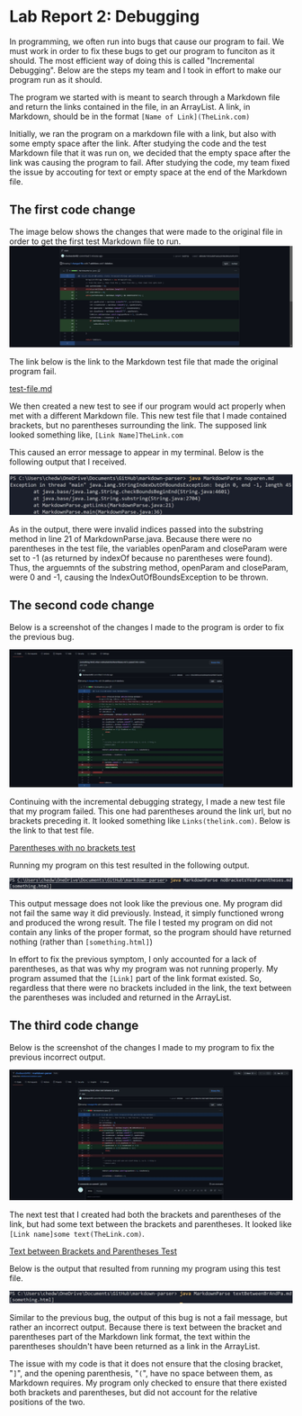 # **Lab Report 2: Debugging**

In programming, we often run into bugs that cause our program to fail. We must work in order to fix these bugs to get our program to funciton as it should. The most efficient way of doing this is called "Incremental Debugging". Below are the steps my team and I took in effort to make our program run as it should.

The program we started with is meant to search through a Markdown file and return the links contained in the file, in an ArrayList. A link, in Markdown, should be in the format `[Name of Link](TheLink.com)`

Initially, we ran the program on a markdown file with a link, but also with some empty space after the link. After studying the code and the test Markdown file that it was run on, we decided that the empty space after the link was causing the program to fail. After studying the code, my team fixed the issue by accouting for text or empty space at the end of the Markdown file. 

## The first code change

The image below shows the changes that were made to the original file in order to get the first test Markdown file to run.
![Image](images/FirstCodeChange4.jpg)

The link below is the link to the Markdown test file that made the original program fail.

[test-file.md](../../../../../Documents/GitHub/markdown-parser/test-file.md)

We then created a new test to see if our program would act properly when met with a different Markdown file. This new test file that I made contained brackets, but no parentheses surrounding the link. The supposed link looked something like, `[Link Name]TheLink.com`

This caused an error message to appear in my terminal. Below is the following output that I received.

![Image](images/NoParenFailMessageScreenshot.jpg)

As in the output, there were invalid indices passed into the substring method in line 21 of MarkdownParse.java. Because there were no parentheses in the test file, the variables openParam and closeParam were set to -1 (as returned by indexOf because no parentheses were found). Thus, the arguemnts of the substring method, openParam and closeParam, were 0 and -1, causing the IndexOutOfBoundsException to be thrown.

## The second code change

Below is a screenshot of the changes I made to the program is order to fix the previous bug.

![Image](images/noBracketYesParenthesesFailMessage.jpg)

Continuing with the incremental debugging strategy, I made a new test file that my program failed. This one had parentheses around the link url, but no brackets preceding it. It looked something like `Links(thelink.com)`. Below is the link to that test file.

[Parentheses with no brackets test](../../../../../Documents/GitHub/markdown-parser/noBracketsYesParentheses.md)

Running my program on this test resulted in the following output.

![Image](images/noBracketsYesParenthesesSS.jpg)

This output message does not look like the previous one. My program did not fail the same way it did previously. Instead, it simply functioned wrong and produced the wrong result. The file I tested my program on did not contain any links of the proper format, so the program should have returned nothing (rather than `[something.html]`)

In effort to fix the previous symptom, I only accounted for a lack of parentheses, as that was why my program was not running properly. My program assumed that the `[Link]` part of the link format existed. So, regardless that there were no brackets included in the link, the text between the parentheses was included and returned in the ArrayList.

## The third code change

Below is the screenshot of the changes I made to my program to fix the previous incorrect output.

![Image](images/textBetweenBaAndPaGitFailMessage.jpg)

The next test that I created had both the brackets and parentheses of the link, but had some text between the brackets and parentheses. It looked like `[Link name]some text(TheLink.com)`.

[Text between Brackets and Parentheses Test](../../../../../Documents/GitHub/markdown-parser/textBetweenBrAndPa.md)

Below is the output that resulted from running my program using this test file.

![Image](images/TextBetweenBaAndPaTerminalFail.jpg)

Similar to the previous bug, the output of this bug is not a fail message, but rather an incorrect output. Because there is text between the bracket and parentheses part of the Markdown link format, the text within the parentheses shouldn't have been returned as a link in the ArrayList.

The issue with my code is that it does not ensure that the closing bracket, "`]`", and the opening parenthesis, "`(`", have no space between them, as Markdown requires. My program only checked to ensure that there existed both brackets and parentheses, but did not account for the relative positions of the two.
